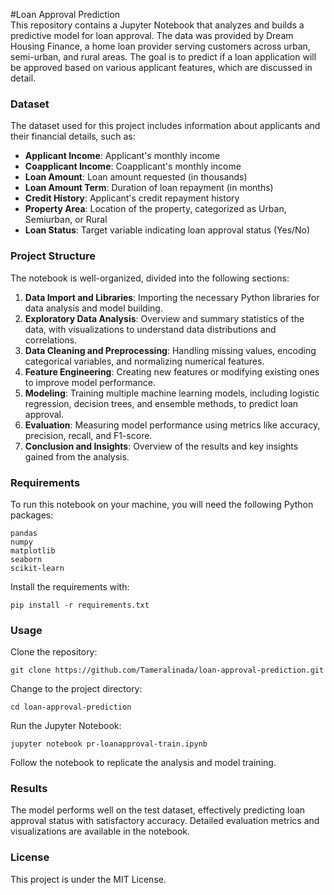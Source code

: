 #Loan Approval Prediction  
This repository contains a Jupyter Notebook that analyzes and builds a predictive model for loan approval. The data was provided by Dream Housing Finance, a home loan provider serving customers across urban, semi-urban, and rural areas. The goal is to predict if a loan application will be approved based on various applicant features, which are discussed in detail.

### Dataset  
The dataset used for this project includes information about applicants and their financial details, such as:

- **Applicant Income**: Applicant's monthly income
- **Coapplicant Income**: Coapplicant's monthly income
- **Loan Amount**: Loan amount requested (in thousands)
- **Loan Amount Term**: Duration of loan repayment (in months)
- **Credit History**: Applicant's credit repayment history
- **Property Area**: Location of the property, categorized as Urban, Semiurban, or Rural
- **Loan Status**: Target variable indicating loan approval status (Yes/No)

### Project Structure  
The notebook is well-organized, divided into the following sections:

1. **Data Import and Libraries**: Importing the necessary Python libraries for data analysis and model building.
2. **Exploratory Data Analysis**: Overview and summary statistics of the data, with visualizations to understand data distributions and correlations.
3. **Data Cleaning and Preprocessing**: Handling missing values, encoding categorical variables, and normalizing numerical features.
4. **Feature Engineering**: Creating new features or modifying existing ones to improve model performance.
5. **Modeling**: Training multiple machine learning models, including logistic regression, decision trees, and ensemble methods, to predict loan approval.
6. **Evaluation**: Measuring model performance using metrics like accuracy, precision, recall, and F1-score.
7. **Conclusion and Insights**: Overview of the results and key insights gained from the analysis.

### Requirements  
To run this notebook on your machine, you will need the following Python packages:
```
pandas
numpy
matplotlib
seaborn
scikit-learn
```

Install the requirements with:
```
pip install -r requirements.txt
```

### Usage  
Clone the repository:
```
git clone https://github.com/Tameralinada/loan-approval-prediction.git
```

Change to the project directory:
```
cd loan-approval-prediction
```

Run the Jupyter Notebook:
```
jupyter notebook pr-loanapproval-train.ipynb
```

Follow the notebook to replicate the analysis and model training.

### Results  
The model performs well on the test dataset, effectively predicting loan approval status with satisfactory accuracy. Detailed evaluation metrics and visualizations are available in the notebook.

### License  
This project is under the MIT License.
